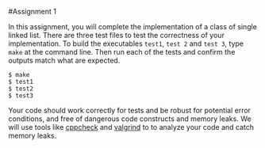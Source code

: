 #Assignment 1

In this assignment, you will complete the implementation of a class of single linked list. There are three test files to test the correctness of your 
implementation. To build the executables `test1`, `test 2` and `test 3`, type `make` at the command line.  Then run each of the tests and confirm the 
outputs match what are expected. 
```
$ make
$ test1
$ test2
$ test3
```

Your code should work correctly for tests and be robust for potential error conditions, and free of dangerous code constructs and memory leaks. We will use tools like [cppcheck](https://cppcheck.sourceforge.io/) and [valgrind](https://valgrind.org/) to to analyze your code and catch memory leaks. 
